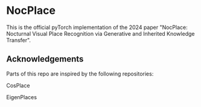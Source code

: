 # NocPlace

This is the official pyTorch implementation of the 2024 paper "NocPlace: Nocturnal Visual Place Recognition via Generative and Inherited Knowledge Transfer".

## Acknowledgements

Parts of this repo are inspired by the following repositories:

CosPlace

EigenPlaces